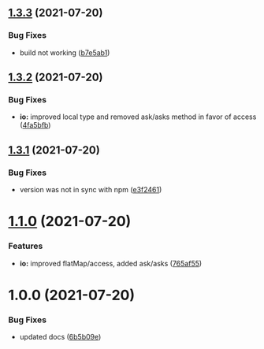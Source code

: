 ## [1.3.3](https://github.com/patrickap/nomad-ts/compare/v1.3.2...v1.3.3) (2021-07-20)


### Bug Fixes

* build not working ([b7e5ab1](https://github.com/patrickap/nomad-ts/commit/b7e5ab105729eac715ed044a664c9151e7dc001b))

## [1.3.2](https://github.com/patrickap/nomad-ts/compare/v1.3.1...v1.3.2) (2021-07-20)


### Bug Fixes

* **io:** improved local type and removed ask/asks method in favor of access ([4fa5bfb](https://github.com/patrickap/nomad-ts/commit/4fa5bfb6babe606703966c22adcd306da72239f5))

## [1.3.1](https://github.com/patrickap/nomad-ts/compare/v1.3.0...v1.3.1) (2021-07-20)


### Bug Fixes

* version was not in sync with npm ([e3f2461](https://github.com/patrickap/nomad-ts/commit/e3f2461a0928b3cb0c8f1a53c7e7f0841a99df77))

# [1.1.0](https://github.com/patrickap/nomad-ts/compare/v1.0.0...v1.1.0) (2021-07-20)

### Features

- **io:** improved flatMap/access, added ask/asks ([765af55](https://github.com/patrickap/nomad-ts/commit/765af558e231623b8ccd22ff7c6c5ed9717aa72c))

# 1.0.0 (2021-07-20)

### Bug Fixes

- updated docs ([6b5b09e](https://github.com/patrickap/nomad-ts/commit/6b5b09e548123159ab4ce74305e5350f17e6a0a8))
